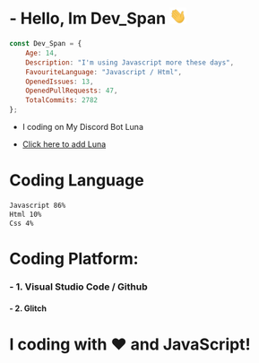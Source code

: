 <!-- You found this secret 👏 -->
<!--
    My secret things lol
    
    - I code more hours 
    - I am a gamer too 
    - I play minecraft, roblox, AMOUNG US ;-;
    - This readme.md is created using GitHub Codespaces 👀
    - I am also a YouTuber XD, make sure to sub ;-;
-->

# - Hello, Im Dev_Span <img src="https://raw.githubusercontent.com/Dev-Span/Dev-Span/main/src/Hi.gif" width="30px"> 

```Javascript
const Dev_Span = {
    Age: 14,
    Description: "I'm using Javascript more these days",
    FavouriteLanguage: "Javascript / Html",
    OpenedIssues: 13,
    OpenedPullRequests: 47,
    TotalCommits: 2782
};
```


- I coding on My Discord Bot Luna

- [Click here to add Luna](https://discord.com/oauth2/authorize?client_id=723927058870304869&permissions=8&scope=bot+&response_type=code&redirect_uri=https%3A%2F%2Fdiscord.com%2Finvite%2FexkAV5B9ez)

# Coding Language
```
Javascript 86%
Html 10%
Css 4%
```


# Coding Platform:
### - 1. Visual Studio Code / Github
#### -  2. Glitch

# I coding with ❤️ and JavaScript!
